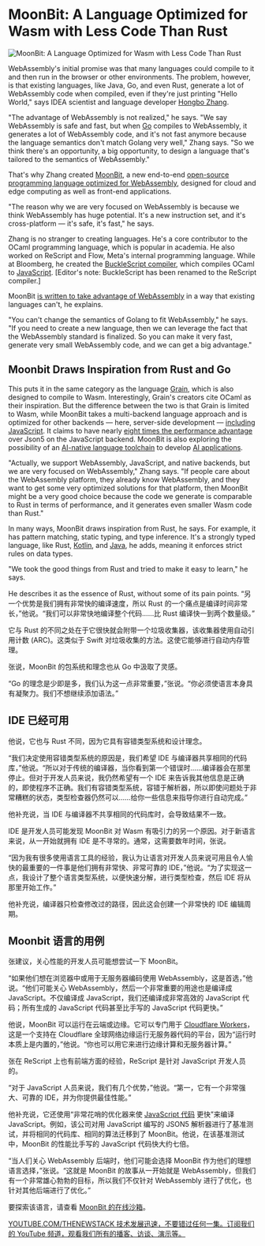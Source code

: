 # MoonBit: A Language Optimized for Wasm with Less Code Than Rust

![MoonBit: A Language Optimized for Wasm with Less Code Than Rust](https://cdn.thenewstack.io/media/2024/06/6c29d018-moonbitlang-1024x573.png)

WebAssembly's initial promise was that many languages could compile to it and then run in the browser or other environments. The problem, however, is that existing languages, like Java, Go, and even Rust, generate a lot of WebAssembly code when compiled, even if they're just printing "Hello World," says IDEA scientist and language developer [Hongbo Zhang](https://github.com/bobzhang).

"The advantage of WebAssembly is not realized," he says. "We say WebAssembly is safe and fast, but when [Go](https://thenewstack.io/golang-variables-and-data-types-an-introduction/) compiles to WebAssembly, it generates a lot of WebAssembly code, and it's not fast anymore because the language semantics don't match Golang very well," Zhang says. "So we think there's an opportunity, a big opportunity, to design a language that's tailored to the semantics of WebAssembly."

That's why Zhang created [MoonBit](https://www.moonbitlang.com/), a new end-to-end [open-source](https://www.moonbitlang.com/blog/moonbitlang-core-opensource#:~:text=MoonBit%20is%20a%20Rust%2Dlike,Core%2C%20under%20Apache%20License%202.0.) [programming language optimized for WebAssembly](https://github.com/moonbitlang), designed for cloud and edge computing as well as front-end applications.

"The reason why we are very focused on WebAssembly is because we think WebAssembly has huge potential. It's a new instruction set, and it's cross-platform — it's safe, it's fast," he says.

Zhang is no stranger to creating languages. He's a core contributor to the OCaml programming language, which is popular in academia. He also worked on ReScript and Flow, Meta's internal programming language. While at Bloomberg, he created the [BuckleScript compiler](https://www.bloomberg.com/company/press/open-source-at-bloomberg-introducing-bucklescript/), which compiles OCaml to [JavaScript](https://thenewstack.io/javascript-framework-maintainers-on-unification-potential/). [Editor's note: BuckleScript has been renamed to the ReScript compiler.]

MoonBit [is written to take advantage of WebAssembly](https://thenewstack.io/webassembly/using-web-assembly-written-in-rust-on-the-server-side/) in a way that existing languages can't, he explains.

"You can't change the semantics of Golang to fit WebAssembly," he says. "If you need to create a new language, then we can leverage the fact that the WebAssembly standard is finalized. So you can make it very fast, generate very small WebAssembly code, and we can get a big advantage."

## Moonbit Draws Inspiration from Rust and Go

This puts it in the same category as the language [Grain](https://thenewstack.io/meet-grain-the-high-level-language-optimized-for-webassembly/), which is also designed to compile to Wasm. Interestingly, Grain's creators cite OCaml as their inspiration. But the difference between the two is that Grain is limited to Wasm, while MoonBit takes a multi-backend language approach and is optimized for other backends — here, server-side development — [including JavaScript](https://www.moonbitlang.com/blog/js-support). It claims to have nearly [eight times the performance advantage](https://www.moonbitlang.com/blog/js-support) over Json5 on the JavaScript backend. MoonBit is also exploring the possibility of an [AI-native language toolchain](https://www.moonbitlang.com/blog/moonbit-ai) to develop [AI applications](https://thenewstack.io/5-best-practices-for-building-reliable-genai-apps/).

"Actually, we support WebAssembly, JavaScript, and native backends, but we are very focused on WebAssembly," Zhang says. "If people care about the WebAssembly platform, they already know WebAssembly, and they want to get some very optimized solutions for that platform, then MoonBit might be a very good choice because the code we generate is comparable to Rust in terms of performance, and it generates even smaller Wasm code than Rust."

In many ways, MoonBit draws inspiration from Rust, he says. For example, it has pattern matching, static typing, and type inference. It's a strongly typed language, like Rust, [Kotlin](https://thenewstack.io/get-started-using-kotlin-multiplatform-with-a-network-listener-project/), and [Java](https://thenewstack.io/remotely-record-java-logs-from-containers/), he adds, meaning it enforces strict rules on data types.

"We took the good things from Rust and tried to make it easy to learn," he says.

He describes it as the essence of Rust, without some of its pain points.
“另一个优势是我们拥有非常快的编译速度，所以 Rust 的一个痛点是编译时间非常长，”他说。“我们可以非常快地编译整个代码……比 Rust 编译快一到两个数量级。”

它与 Rust 的不同之处在于它很快就会附带一个垃圾收集器，该收集器使用自动引用计数 (ARC)。这类似于 Swift 对垃圾收集的方法。这使它能够进行自动内存管理。

张说，MoonBit 的包系统和理念也从 Go 中汲取了灵感。

“Go 的理念是少即是多，我们认为这一点非常重要，”张说。“你必须使语言本身具有凝聚力。我们不想继续添加语法。”

## IDE 已经可用
他说，它也与 Rust 不同，因为它具有容错类型系统和设计理念。

“我们决定使用容错类型系统的原因是，我们希望 IDE 与编译器共享相同的代码库，”他说。“所以对于传统的编译器，当你看到第一个错误时……编译器会在那里停止。但对于开发人员来说，我仍然希望有一个 IDE 来告诉我其他信息是正确的，即使程序不正确。我们有容错类型系统，容错于解析器，所以即使问题处于非常糟糕的状态，类型检查器仍然可以……给你一些信息来指导你进行自动完成。”

他补充说，当 IDE 与编译器不共享相同的代码库时，会导致结果不一致。

IDE 是开发人员可能发现 MoonBit 对 Wasm 有吸引力的另一个原因。对于新语言来说，从一开始就拥有 IDE 是不寻常的。通常，这需要数年时间，张说。

“因为我有很多使用语言工具的经验，我认为让语言对开发人员来说可用且令人愉快的最重要的一件事是他们拥有非常快、非常可靠的 IDE，”他说。“为了实现这一点，我设计了整个语言类型系统，以便快速分解，进行类型检查，然后 IDE 将从那里开始工作。”

他补充说，编译器只检查修改过的路径，因此这会创建一个非常快的 IDE 编辑周期。

## Moonbit 语言的用例
张建议，关心性能的开发人员可能想尝试一下 MoonBit。

“如果他们想在浏览器中或用于无服务器编码使用 WebAssembly，这是首选，”他说。“他们可能关心 WebAssembly，然后一个非常重要的用途也是编译成 JavaScript。不仅编译成 JavaScript，我们还编译成非常高效的 JavaScript 代码；所有生成的 JavaScript 代码甚至比手写的 JavaScript 代码更快。”

他说，MoonBit 可以运行在云端或边缘。它可以专门用于 [Cloudflare Workers](https://thenewstack.io/cloudflare-raises-1-25-billion-for-startups-using-its-workers-platform/)，这是一个支持在 Cloudflare 全球网络边缘运行无服务器代码的平台，因为“运行时本质上是内置的，”他说。“你也可以用它来进行边缘计算和无服务器计算。”

张在 ReScript 上也有前端方面的经验，ReScript 是针对 JavaScript 开发人员的。

“对于 JavaScript 人员来说，我们有几个优势，”他说。“第一，它有一个非常强大、可靠的 IDE，并为你提供最佳性能。”

他补充说，它还使用“非常花哨的优化器来使 [JavaScript 代码](https://thenewstack.io/solid-js-creator-outlines-options-to-reduce-javascript-code/) 更快”来编译 JavaScript。例如，该公司对用 JavaScript 编写的 JSON5 解析器进行了基准测试，并将相同的代码库、相同的算法迁移到了 MoonBit。他说，在该基准测试中，MoonBit 的性能比手写的 JavaScript 代码快大约七倍。

“当人们关心 WebAssembly 后端时，他们可能会选择 MoonBit 作为他们的理想语言选择，”张说。“这就是 MoonBit 的故事从一开始就是 WebAssembly，但我们有一个非常雄心勃勃的目标，所以我们不仅针对 WebAssembly 进行了优化，也针对其他后端进行了优化。”

要探索该语言，请查看 [MoonBit 的在线沙箱](https://try.moonbitlang.com/)。

[
YOUTUBE.COM/THENEWSTACK
技术发展迅速，不要错过任何一集。订阅我们的 YouTube
频道，观看我们所有的播客、访谈、演示等。
](https://youtube.com/thenewstack?sub_confirmation=1)